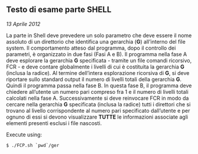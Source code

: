 ## Testo di esame parte SHELL
*13 Aprile 2012*

La parte in Shell deve prevedere un solo parametro che deve essere il nome assoluto di un direttorio che identifica una gerarchia (**G**) all’interno del file system. Il comportamento atteso dal programma, dopo il controllo dei parametri, è organizzato in due fasi (Fasi A e B).
Il programma nella fase A deve esplorare la gerarchia **G** specificata - tramite un file comandi ricorsivo, FCR - e deve contare globalmente i livelli di cui è costituita la gerarchia **G** (inclusa la radice).
Al termine dell’intera esplorazione ricorsiva di **G**, si deve riportare sullo standard output il numero di livelli totali della gerarchia **G**. 
Quindi il programma passa nella fase B. In questa fase B, il programma deve chiedere all’utente un numero pari compreso fra 1 e il numero di livelli totali calcolati nella fase A.
Successivamente si deve reinvocare FCR in modo da cercare nella gerarchia **G** specificata (inclusa la radice) tutti i direttori che si trovano al livello corrispondente al numero pari specificato dall’utente e per ognuno di essi si devono visualizzare **TUTTE** le informazioni associate agli elementi presenti esclusi i file nascosti.

Execute using:
```console
$ ./FCP.sh `pwd`/ger
```